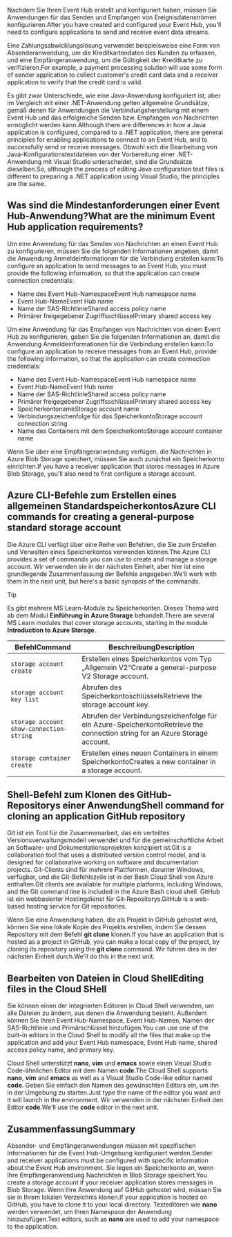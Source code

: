 <span data-ttu-id="0aa6e-101">Nachdem Sie Ihren Event Hub erstellt und konfiguriert haben, müssen Sie Anwendungen für das Senden und Empfangen von Ereignisdatenströmen konfigurieren.</span><span class="sxs-lookup"><span data-stu-id="0aa6e-101">After you have created and configured your Event Hub, you'll need to configure applications to send and receive event data streams.</span></span>

<span data-ttu-id="0aa6e-102">Eine Zahlungsabwicklungslösung verwendet beispielsweise eine Form von Absenderanwendung, um die Kreditkartendaten des Kunden zu erfassen, und eine Empfängeranwendung, um die Gültigkeit der Kreditkarte zu verifizieren.</span><span class="sxs-lookup"><span data-stu-id="0aa6e-102">For example, a payment processing solution will use some form of sender application to collect customer's credit card data and a receiver application to verify that the credit card is valid.</span></span>

<span data-ttu-id="0aa6e-103">Es gibt zwar Unterschiede, wie eine Java-Anwendung konfiguriert ist, aber im Vergleich mit einer .NET-Anwendung gelten allgemeine Grundsätze, gemäß denen für Anwendungen die Verbindungsherstellung mit einem Event Hub und das erfolgreiche Senden bzw. Empfangen von Nachrichten ermöglicht werden kann.</span><span class="sxs-lookup"><span data-stu-id="0aa6e-103">Although there are differences in how a Java application is configured, compared to a .NET application, there are general principles for enabling applications to connect to an Event Hub, and to successfully send or receive messages.</span></span> <span data-ttu-id="0aa6e-104">Obwohl sich die Bearbeitung von Java-Konfigurationstextdateien von der Vorbereitung einer .NET-Anwendung mit Visual Studio unterscheidet, sind die Grundsätze dieselben.</span><span class="sxs-lookup"><span data-stu-id="0aa6e-104">So, although the process of editing Java configuration text files is different to preparing a .NET application using Visual Studio, the principles are the same.</span></span>

## <a name="what-are-the-minimum-event-hub-application-requirements"></a><span data-ttu-id="0aa6e-105">Was sind die Mindestanforderungen einer Event Hub-Anwendung?</span><span class="sxs-lookup"><span data-stu-id="0aa6e-105">What are the minimum Event Hub application requirements?</span></span>

<span data-ttu-id="0aa6e-106">Um eine Anwendung für das Senden von Nachrichten an einen Event Hub zu konfigurieren, müssen Sie die folgenden Informationen angeben, damit die Anwendung Anmeldeinformationen für die Verbindung erstellen kann:</span><span class="sxs-lookup"><span data-stu-id="0aa6e-106">To configure an application to send messages to an Event Hub, you must provide the following information, so that the application can create connection credentials:</span></span>

- <span data-ttu-id="0aa6e-107">Name des Event Hub-Namespace</span><span class="sxs-lookup"><span data-stu-id="0aa6e-107">Event Hub namespace name</span></span>
- <span data-ttu-id="0aa6e-108">Event Hub-Name</span><span class="sxs-lookup"><span data-stu-id="0aa6e-108">Event Hub name</span></span>
- <span data-ttu-id="0aa6e-109">Name der SAS-Richtlinie</span><span class="sxs-lookup"><span data-stu-id="0aa6e-109">Shared access policy name</span></span>
- <span data-ttu-id="0aa6e-110">Primärer freigegebener Zugriffsschlüssel</span><span class="sxs-lookup"><span data-stu-id="0aa6e-110">Primary shared access key</span></span>

<span data-ttu-id="0aa6e-111">Um eine Anwendung für das Empfangen von Nachrichten von einem Event Hub zu konfigurieren, geben Sie die folgenden Informationen an, damit die Anwendung Anmeldeinformationen für die Verbindung erstellen kann:</span><span class="sxs-lookup"><span data-stu-id="0aa6e-111">To configure an application to receive messages from an Event Hub, provide the following information, so that the application can create connection credentials:</span></span>

- <span data-ttu-id="0aa6e-112">Name des Event Hub-Namespace</span><span class="sxs-lookup"><span data-stu-id="0aa6e-112">Event Hub namespace name</span></span>
- <span data-ttu-id="0aa6e-113">Event Hub-Name</span><span class="sxs-lookup"><span data-stu-id="0aa6e-113">Event Hub name</span></span>
- <span data-ttu-id="0aa6e-114">Name der SAS-Richtlinie</span><span class="sxs-lookup"><span data-stu-id="0aa6e-114">Shared access policy name</span></span>
- <span data-ttu-id="0aa6e-115">Primärer freigegebener Zugriffsschlüssel</span><span class="sxs-lookup"><span data-stu-id="0aa6e-115">Primary shared access key</span></span>
- <span data-ttu-id="0aa6e-116">Speicherkontoname</span><span class="sxs-lookup"><span data-stu-id="0aa6e-116">Storage account name</span></span>
- <span data-ttu-id="0aa6e-117">Verbindungszeichenfolge für das Speicherkonto</span><span class="sxs-lookup"><span data-stu-id="0aa6e-117">Storage account connection string</span></span>
- <span data-ttu-id="0aa6e-118">Name des Containers mit dem Speicherkonto</span><span class="sxs-lookup"><span data-stu-id="0aa6e-118">Storage account container name</span></span>

<span data-ttu-id="0aa6e-119">Wenn Sie über eine Empfängeranwendung verfügen, die Nachrichten in Azure Blob Storage speichert, müssen Sie auch zunächst ein Speicherkonto einrichten.</span><span class="sxs-lookup"><span data-stu-id="0aa6e-119">If you have a receiver application that stores messages in Azure Blob Storage, you'll also need to first configure a storage account.</span></span>

## <a name="azure-cli-commands-for-creating-a-general-purpose-standard-storage-account"></a><span data-ttu-id="0aa6e-120">Azure CLI-Befehle zum Erstellen eines allgemeinen Standardspeicherkontos</span><span class="sxs-lookup"><span data-stu-id="0aa6e-120">Azure CLI commands for creating a general-purpose standard storage account</span></span>

<span data-ttu-id="0aa6e-121">Die Azure CLI verfügt über eine Reihe von Befehlen, die Sie zum Erstellen und Verwalten eines Speicherkontos verwenden können.</span><span class="sxs-lookup"><span data-stu-id="0aa6e-121">The Azure CLI provides a set of commands you can use to create and manage a storage account.</span></span> <span data-ttu-id="0aa6e-122">Wir verwenden sie in der nächsten Einheit, aber hier ist eine grundlegende Zusammenfassung der Befehle angegeben.</span><span class="sxs-lookup"><span data-stu-id="0aa6e-122">We'll work with them in the next unit, but here's a basic synopsis of the commands.</span></span> 

> [!TIP]
> <span data-ttu-id="0aa6e-123">Es gibt mehrere MS Learn-Module zu Speicherkonten. Dieses Thema wird ab dem Modul **Einführung in Azure Storage** behandelt.</span><span class="sxs-lookup"><span data-stu-id="0aa6e-123">There are several MS Learn modules that cover storage accounts, starting in the module **Introduction to Azure Storage**.</span></span>

| <span data-ttu-id="0aa6e-124">Befehl</span><span class="sxs-lookup"><span data-stu-id="0aa6e-124">Command</span></span> | <span data-ttu-id="0aa6e-125">Beschreibung</span><span class="sxs-lookup"><span data-stu-id="0aa6e-125">Description</span></span> |
|---------|-------------|
| `storage account create` | <span data-ttu-id="0aa6e-126">Erstellen eines Speicherkontos vom Typ „Allgemein V2“</span><span class="sxs-lookup"><span data-stu-id="0aa6e-126">Create a general-purpose V2 Storage account.</span></span> |
| `storage account key list` | <span data-ttu-id="0aa6e-127">Abrufen des Speicherkontoschlüssels</span><span class="sxs-lookup"><span data-stu-id="0aa6e-127">Retrieve the storage account key.</span></span> |
| `storage account show-connection-string` | <span data-ttu-id="0aa6e-128">Abrufen der Verbindungszeichenfolge für ein Azure-Speicherkonto</span><span class="sxs-lookup"><span data-stu-id="0aa6e-128">Retrieve the connection string for an Azure Storage account.</span></span> |
| `storage container create` | <span data-ttu-id="0aa6e-129">Erstellen eines neuen Containers in einem Speicherkonto</span><span class="sxs-lookup"><span data-stu-id="0aa6e-129">Creates a new container in a storage account.</span></span> |

## <a name="shell-command-for-cloning-an-application-github-repository"></a><span data-ttu-id="0aa6e-130">Shell-Befehl zum Klonen des GitHub-Repositorys einer Anwendung</span><span class="sxs-lookup"><span data-stu-id="0aa6e-130">Shell command for cloning an application GitHub repository</span></span>

<span data-ttu-id="0aa6e-131">Git ist ein Tool für die Zusammenarbeit, das ein verteiltes Versionsverwaltungsmodell verwendet und für die gemeinschaftliche Arbeit an Software- und Dokumentationsprojekten konzipiert ist.</span><span class="sxs-lookup"><span data-stu-id="0aa6e-131">Git is a collaboration tool that uses a distributed version control model, and is designed for collaborative working on software and documentation projects.</span></span> <span data-ttu-id="0aa6e-132">Git-Clients sind für mehrere Plattformen, darunter Windows, verfügbar, und die Git-Befehlszeile ist in der Bash Cloud Shell von Azure enthalten.</span><span class="sxs-lookup"><span data-stu-id="0aa6e-132">Git clients are available for multiple platforms, including Windows, and the Git command line is included in the Azure Bash cloud shell.</span></span> <span data-ttu-id="0aa6e-133">GitHub ist ein webbasierter Hostingdienst für Git-Repositorys.</span><span class="sxs-lookup"><span data-stu-id="0aa6e-133">GitHub is a web-based hosting service for Git repositories.</span></span> 

<span data-ttu-id="0aa6e-134">Wenn Sie eine Anwendung haben, die als Projekt in GitHub gehostet wird, können Sie eine lokale Kopie des Projekts erstellen, indem Sie dessen Repository mit dem Befehl **git clone** klonen.</span><span class="sxs-lookup"><span data-stu-id="0aa6e-134">If you have an application that is hosted as a project in GitHub, you can make a local copy of the project, by cloning its repository using the **git clone** command.</span></span> <span data-ttu-id="0aa6e-135">Wir führen dies in der nächsten Einheit durch.</span><span class="sxs-lookup"><span data-stu-id="0aa6e-135">We'll do this in the next unit.</span></span>

## <a name="editing-files-in-the-cloud-shell"></a><span data-ttu-id="0aa6e-136">Bearbeiten von Dateien in Cloud Shell</span><span class="sxs-lookup"><span data-stu-id="0aa6e-136">Editing files in the Cloud SHell</span></span>

<span data-ttu-id="0aa6e-137">Sie können einen der integrierten Editoren in Cloud Shell verwenden, um alle Dateien zu ändern, aus denen die Anwendung besteht. Außerdem können Sie Ihren Event Hub-Namespace, Event Hub-Namen, Namen der SAS-Richtlinie und Primärschlüssel hinzufügen.</span><span class="sxs-lookup"><span data-stu-id="0aa6e-137">You can use one of the built-in editors in the Cloud Shell to modify all the files that make up the application and add your Event Hub namespace, Event Hub name, shared access policy name, and primary key.</span></span> 

<span data-ttu-id="0aa6e-138">Cloud Shell unterstützt **nano**, **vim** und **emacs** sowie einen Visual Studio Code-ähnlichen Editor mit dem Namen **code**.</span><span class="sxs-lookup"><span data-stu-id="0aa6e-138">The Cloud Shell supports **nano**, **vim** and **emacs** as well as a Visual Studio Code-like editor named **code**.</span></span> <span data-ttu-id="0aa6e-139">Geben Sie einfach den Namen des gewünschten Editors ein, um ihn in der Umgebung zu starten.</span><span class="sxs-lookup"><span data-stu-id="0aa6e-139">Just type the name of the editor you want and it will launch in the environment.</span></span> <span data-ttu-id="0aa6e-140">Wir verwenden in der nächsten Einheit den Editor **code**.</span><span class="sxs-lookup"><span data-stu-id="0aa6e-140">We'll use the **code** editor in the next unit.</span></span>

## <a name="summary"></a><span data-ttu-id="0aa6e-141">Zusammenfassung</span><span class="sxs-lookup"><span data-stu-id="0aa6e-141">Summary</span></span>

<span data-ttu-id="0aa6e-142">Absender- und Empfängeranwendungen müssen mit spezifischen Informationen für die Event Hub-Umgebung konfiguriert werden.</span><span class="sxs-lookup"><span data-stu-id="0aa6e-142">Sender and receiver applications must be configured with specific information about the Event Hub environment.</span></span> <span data-ttu-id="0aa6e-143">Sie legen ein Speicherkonto an, wenn Ihre Empfängeranwendung Nachrichten in Blob Storage speichert.</span><span class="sxs-lookup"><span data-stu-id="0aa6e-143">You create a storage account if your receiver application stores messages in Blob Storage.</span></span> <span data-ttu-id="0aa6e-144">Wenn Ihre Anwendung auf GitHub gehostet wird, müssen Sie sie in Ihrem lokalen Verzeichnis klonen.</span><span class="sxs-lookup"><span data-stu-id="0aa6e-144">If your application is hosted on GitHub, you have to clone it to your local directory.</span></span> <span data-ttu-id="0aa6e-145">Texteditoren wie **nano** werden verwendet, um Ihren Namespace der Anwendung hinzuzufügen.</span><span class="sxs-lookup"><span data-stu-id="0aa6e-145">Text editors, such as **nano** are used to add your namespace to the application.</span></span>